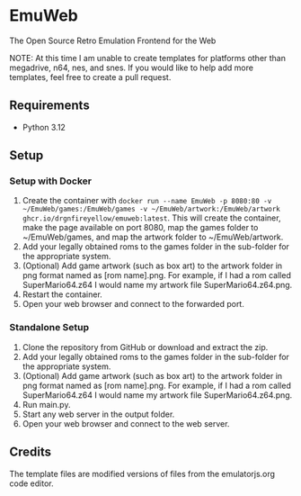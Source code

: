 # EmuWeb

The Open Source Retro Emulation Frontend for the Web

NOTE: At this time I am unable to create templates for platforms other than megadrive, n64, nes, and snes. If you would like to help add more templates, feel free to create a pull request.

## Requirements

- Python 3.12

## Setup

### Setup with Docker

1. Create the container with `docker run --name EmuWeb -p 8080:80 -v ~/EmuWeb/games:/EmuWeb/games -v ~/EmuWeb/artwork:/EmuWeb/artwork ghcr.io/drgnfireyellow/emuweb:latest`. This will create the container, make the page available on port 8080, map the games folder to ~/EmuWeb/games, and map the artwork folder to ~/EmuWeb/artwork.
2. Add your legally obtained roms to the games folder in the sub-folder for the appropriate system.
3. (Optional) Add game artwork (such as box art) to the artwork folder in png format named as [rom name].png. For example, if I had a rom called SuperMario64.z64 I would name my artwork file SuperMario64.z64.png.
4. Restart the container.
5. Open your web browser and connect to the forwarded port.

### Standalone Setup

1. Clone the repository from GitHub or download and extract the zip.
2. Add your legally obtained roms to the games folder in the sub-folder for the appropriate system.
3. (Optional) Add game artwork (such as box art) to the artwork folder in png format named as [rom name].png. For example, if I had a rom called SuperMario64.z64 I would name my artwork file SuperMario64.z64.png.
4. Run main.py.
5. Start any web server in the output folder.
6. Open your web browser and connect to the web server.

## Credits

The template files are modified versions of files from the emulatorjs.org code editor.
